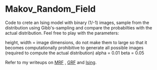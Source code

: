 # Makov_Random_Field

Code to crete an Ising model with binary (1/-1) images, sample from the distribution using Gibb's-sampling and compare the probabilties with the actual distribution. Feel free to play with the parameters: 

height, width = image dimensions, do not make them to large so that it becomes computationally prohibitive to generate all possible images (required to compute the actual distribution) 
alpha = 0.01
beta = 0.05

Refer to my writeups on [MRF](https://pchanda.github.io/MarkovRandomFields/) , [GRF](https://pchanda.github.io/GibbsRandomField/) and [Ising](https://pchanda.github.io/Ising/).
